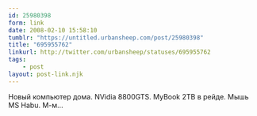 ```yaml
---
id: 25980398
form: link
date: 2008-02-10 15:58:10
tumblr: "https://untitled.urbansheep.com/post/25980398"
title: "695955762"
linkurl: http://twitter.com/urbansheep/statuses/695955762
tags:
    - post
layout: post-link.njk
---
```

<p>Новый компьютер дома. NVidia 8800GTS. MyBook 2TB в рейде. Мышь MS Habu. М-м&hellip;</p>
